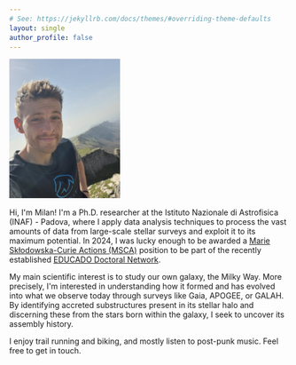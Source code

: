 ```yaml
---
# See: https://jekyllrb.com/docs/themes/#overriding-theme-defaults
layout: single
author_profile: false
---
```


<img src="/assets/images/ni2.jpg" width="200"/>

Hi, I'm Milan! I'm a Ph.D. researcher at the Istituto Nazionale di Astrofisica (INAF) - Padova, where I apply data analysis techniques to process the vast amounts of data from large-scale stellar surveys and exploit it to its maximum potential. In 2024, I was lucky enough to be awarded a [Marie Skłodowska-Curie Actions (MSCA)](https://marie-sklodowska-curie-actions.ec.europa.eu/) position to be part of the recently established [EDUCADO Doctoral Network](https://research.iac.es/proyecto/educado/). 

My main scientific interest is to study our own galaxy, the Milky Way. More precisely, I'm interested in understanding how it formed and has evolved into what we observe today through surveys like Gaia, APOGEE, or GALAH. By identifying accreted substructures present in its stellar halo and discerning these from the stars born within the galaxy, I seek to uncover its assembly history.

I enjoy trail running and biking, and mostly listen to post-punk music. Feel free to get in touch.
